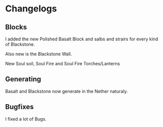 # Changelogs





## Blocks

I added the new Polished Basalt Block and salbs and strairs for every kind of Blackstone.

Also new is the Blackstone Wall.

New Soul soil, Soul Fire and Soul Fire Torches/Lanterns

## Generating

Basalt and Blackstone now generate in the Nether naturaly.





## Bugfixes

I fixed a lot of Bugs.